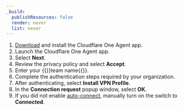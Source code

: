 ```yaml
---
_build:
  publishResources: false
  render: never
  list: never
---
```


1. [Download](/cloudflare-one/connections/connect-devices/warp/download-warp/) and install the Cloudflare One Agent app.
2. Launch the Cloudflare One Agent app.
3. Select **Next**.
4. Review the privacy policy and select **Accept**.
5. Enter your {{<glossary-tooltip term_id="team name">}}team name{{</glossary-tooltip>}}.
6. Complete the authentication steps required by your organization.
7. After authenticating, select **Install VPN Profile**.
8. In the **Connection request** popup window, select **OK**.
9. If you did not enable [auto-connect](https://developers.cloudflare.com/cloudflare-one/connections/connect-devices/warp/configure-warp/warp-settings/#auto-connect), manually turn on the switch to **Connected**.
